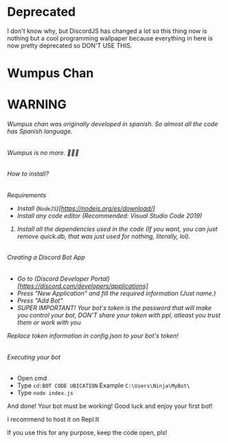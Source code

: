 # Deprecated
I don't know why, but DiscordJS has changed a lot so this thing now is nothing but a cool programming wallpaper because everything in here is now pretty deprecated so DON'T USE THIS.

# Wumpus Chan

# WARNING
<h6>Wumpus chan was originally developed in spanish. So almost all the code has Spanish language.<h6>

Wumpus is no more. 🦀🦀🦀

<h6>How to install?<h6>

Requirements 
* Install (`NodeJS`)[https://nodejs.org/es/download/]
* Install any code editor (Recommended: Visual Studio Code 2019)

1. Install all the dependencies used in the code (If you want, you can just remove quick.db, that was just used for nothing, literally, lol).


<h6>Creating a Discord Bot App<h6>

* Go to (Discord Developer Portal)[https://discord.com/developers/applications]
* Press "New Application" and fill the required information (Just name.)
* Press "Add Bot"
* SUPER IMPORTANT! Your bot's token is the password that will make you control your bot, DON'T share your token with ppl, atleast you trust them or work with you

Replace token information in config.json to your bot's token!

<h6>Executing your bot</h6>

* Open cmd
* Type `cd:BOT CODE UBICATION` Example `C:\Users\Ninja\MyBot\`
* Type `node index.js`

And done! Your bot must be working! Good luck and enjoy your first bot!

I recommend to host it on Repl.It

If you use this for any purpose, keep the code open, pls!
